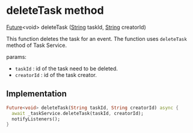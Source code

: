 


# deleteTask method








[Future](https://api.flutter.dev/flutter/dart-async/Future-class.html)&lt;void> deleteTask
([String](https://api.flutter.dev/flutter/dart-core/String-class.html) taskId, [String](https://api.flutter.dev/flutter/dart-core/String-class.html) creatorId)





<p>This function deletes the task for an event.
The function uses <code>deleteTask</code> method of Task Service.</p>
<p>params:</p>
<ul>
<li><code>taskId</code> : id of the task need to be deleted.</li>
<li><code>creatorId</code> : id of the task creator.</li>
</ul>



## Implementation

```dart
Future<void> deleteTask(String taskId, String creatorId) async {
  await _taskService.deleteTask(taskId, creatorId);
  notifyListeners();
}
```







